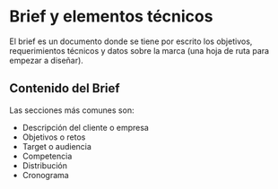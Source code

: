 # Brief y elementos técnicos

El brief es un documento donde se tiene por escrito los objetivos, requerimientos técnicos y datos sobre la marca (una hoja de ruta para empezar a diseñar).

## Contenido del Brief

Las secciones más comunes son:

- Descripción del cliente o empresa
- Objetivos o retos
- Target o audiencia
- Competencia
- Distribución
- Cronograma
